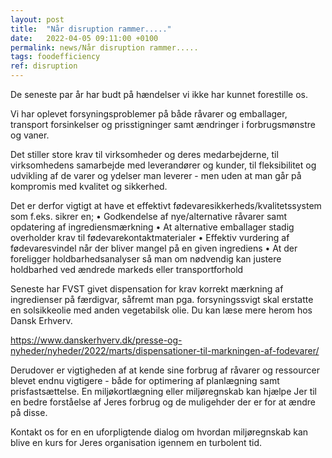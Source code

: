 ```yaml
---
layout: post
title:  "Når disruption rammer....."
date:   2022-04-05 09:11:00 +0100
permalink: news/Når disruption rammer.....
tags: foodefficiency
ref: disruption
---
```


De seneste par år har budt på hændelser vi ikke har kunnet forestille os. 

Vi har oplevet forsyningsproblemer på både råvarer og emballager, transport forsinkelser og prisstigninger samt ændringer i forbrugsmønstre og vaner. 

Det stiller store krav til virksomheder og deres medarbejderne, til virksomhedens samarbejde med leverandører og kunder, til fleksibilitet og udvikling af de varer og ydelser man leverer - men uden at man går på kompromis med kvalitet og sikkerhed. 

Det er derfor vigtigt at have et effektivt fødevaresikkerheds/kvalitetssystem som f.eks. sikrer en;
•	Godkendelse af nye/alternative råvarer samt opdatering af ingrediensmærkning
•	At alternative emballager stadig overholder krav til fødevarekontaktmaterialer 
•	Effektiv vurdering af fødevaresvindel når der bliver mangel på en given ingrediens 
•	At der foreligger holdbarhedsanalyser så man om nødvendig kan justere holdbarhed ved ændrede markeds eller transportforhold 

Seneste har FVST givet dispensation for krav korrekt mærkning af ingredienser på færdigvar, såfremt man pga. forsyningssvigt skal erstatte en solsikkeolie med anden vegetabilsk olie. Du kan læse mere herom hos Dansk Erhverv. 
 
https://www.danskerhverv.dk/presse-og-nyheder/nyheder/2022/marts/dispensationer-til-markningen-af-fodevarer/

Derudover er vigtigheden af at kende sine forbrug af råvarer og ressourcer blevet endnu vigtigere - både for optimering af planlægning samt prisfastsættelse. 
En miljøkortlægning eller miljøregnskab kan hjælpe Jer til en bedre forståelse af Jeres forbrug og de muligehder der er for at ændre på disse. 

Kontakt os for en en uforpligtende dialog om hvordan miljøregnskab kan blive en kurs for Jeres organisation igennem en turbolent tid.
